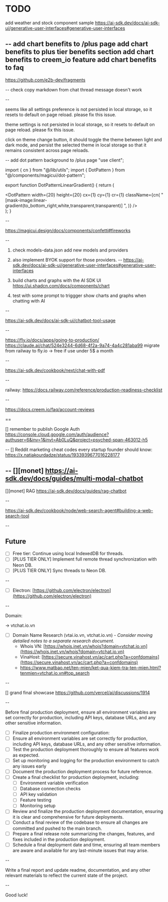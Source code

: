# TODO


add weather and stock component sample https://ai-sdk.dev/docs/ai-sdk-ui/generative-user-interfaces#generative-user-interfaces

--
add chart benefits to /plus page
add chart benefits to plus tier benefits section
add chart benefits to creem_io feature
add chart benefits to faq
--

https://github.com/e2b-dev/fragments

--
check copy markdown from chat thread message doesn't work

--

seems like all settings preference is not persisted in local storage, so it resets to default on page reload. please fix this issue.

theme settings is not persisted in local storage, so it resets to default on page reload. please fix this issue.

click on theme change button, it should toggle the theme between light and dark mode, and persist the selected theme in local storage so that it remains consistent across page reloads.

--
add dot pattern background to /plus page
"use client";

import { cn } from "@/lib/utils";
import { DotPattern } from "@/components/magicui/dot-pattern";

export function DotPatternLinearGradient() {
  return (
    <div className="relative flex size-full items-center justify-center overflow-hidden rounded-lg border bg-background p-20">
      <DotPattern
        width={20}
        height={20}
        cx={1}
        cy={1}
        cr={1}
        className={cn(
          "[mask-image:linear-gradient(to_bottom_right,white,transparent,transparent)] ",
        )}
      />
    </div>
  );
}

--

https://magicui.design/docs/components/confetti#fireworks

--
1. check models-data.json add new models and providers
2. also implement BYOK support for those providers.
--
https://ai-sdk.dev/docs/ai-sdk-ui/generative-user-interfaces#generative-user-interfaces

1. build charts and graphs with the AI SDK UI
https://ui.shadcn.com/docs/components/chart
1. test with some prompt to triggger show charts and graphs when chatting with AI

--

https://ai-sdk.dev/docs/ai-sdk-ui/chatbot-tool-usage

--

https://fly.io/docs/apps/going-to-production/
https://claude.ai/chat/524e3244-6d68-4f2a-9a74-4a4c281aba99
migrate from railway to fly.io
-> free if use under 5$ a month

--

https://ai-sdk.dev/cookbook/next/chat-with-pdf

--

railway: https://docs.railway.com/reference/production-readiness-checklist

--

<https://docs.creem.io/faq/account-reviews>

==

[]
remember to publish Google Auth
<https://console.cloud.google.com/auth/audience?authuser=6&inv=1&invt=Ab0LuQ&project=psyched-span-463012-h5>

--
[] Reddit marketing cheat codes every startup founder should know: <https://x.natiakourdadze/status/1933939677016228177>

--
[][monet] <https://ai-sdk.dev/docs/guides/multi-modal-chatbot>
--

[][monet] RAG <https://ai-sdk.dev/docs/guides/rag-chatbot>

--

<https://ai-sdk.dev/cookbook/node/web-search-agent#building-a-web-search-tool>

--

## Future

- [ ] Free tier: Continue using local IndexedDB for threads.
- [ ] [PLUS TIER ONLY] Implement full remote thread synchronization with Neon DB.
- [ ] [PLUS TIER ONLY] Sync threads to Neon DB.

--

- [ ] Electron: [https://github.com/electron/electron](https://github.com/electron/electron)

--

Domain:

-> vtchat.io.vn

- [ ] Domain Name Research (vtai.io.vn, vtchat.io.vn) - _Consider moving detailed notes to a separate research document._
    - Whois VN: [https://whois.inet.vn/whois?domain=vtchat.io.vn](https://whois.inet.vn/whois?domain=vtchat.io.vn)
    - VinaHost: [https://secure.vinahost.vn/ac/cart.php?a=confdomains](https://secure.vinahost.vn/ac/cart.php?a=confdomains)
    - <https://www.matbao.net/ten-mien/ket-qua-kiem-tra-ten-mien.html?tenmien=vtchat.io.vn#top_search>

--

[] grand final showcase <https://github.com/vercel/ai/discussions/1914>

--

Before final production deployment, ensure all environment variables are set correctly for production, including API keys, database URLs, and any other sensitive information.

- [ ] Finalize production environment configuration:
- [ ] Ensure all environment variables are set correctly for production, including API keys, database URLs, and any other sensitive information.
- [ ] Test the production deployment thoroughly to ensure all features work as expected.
- [ ] Set up monitoring and logging for the production environment to catch any issues early
- [ ] Document the production deployment process for future reference.
- [ ] Create a final checklist for production deployment, including:
    - [ ] Environment variable verification
    - [ ] Database connection checks
    - [ ] API key validation
    - [ ] Feature testing
    - [ ] Monitoring setup
- [ ] Review and finalize the production deployment documentation, ensuring it is clear and comprehensive for future deployments.
- [ ] Conduct a final review of the codebase to ensure all changes are committed and pushed to the main branch.
- [ ] Prepare a final release note summarizing the changes, features, and fixes included in the production deployment.
- [ ] Schedule a final deployment date and time, ensuring all team members are aware and available for any last-minute issues that may arise.

--

Write a final report and update readme, documentation, and any other relevant materials to reflect the current state of the project.

--

Good luck!
